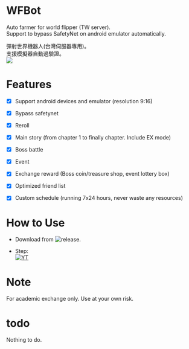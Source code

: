# WFBot
  Auto farmer for world flipper (TW server).<br>
  Support to bypass SafetyNet on android emulator automatically.<br>
  
  彈射世界機器人(台灣伺服器專用)。<br>
  支援模擬器自動過驗證。<br>
  ![](https://i.imgur.com/biv25F7.png)
  
  
# Features

- [x] Support android devices and emulator (resolution 9:16)
- [x] Bypass safetynet
- [x] Reroll
- [x] Main story (from chapter 1 to finally chapter. Include EX mode)
- [x] Boss battle
- [x] Event
- [x] Exchange reward (Boss coin/treasure shop, event lottery box)
- [x] Optimized friend list
- [x] Custom schedule (running 7x24 hours, never waste any resources)


# How to Use
  * Download from ![release](https://github.com/panex0845/World_Flipper/releases).
  
  * Step:<br>
    [![YT](https://img.youtube.com/vi/fUv-UlT5HfU/0.jpg)](https://www.youtube.com/watch?v=fUv-UlT5HfU)<br>
  
# Note
  For academic exchange only. Use at your own risk.<br>
  
# todo
  Nothing to do.

